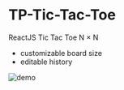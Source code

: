 # TP-Tic-Tac-Toe
ReactJS Tic Tac Toe N × N

- customizable board size
- editable history

![demo](https://cdn.discordapp.com/attachments/759425027429892096/1139307189656363108/newtp.gif)
